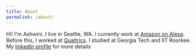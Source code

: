 ```yaml
---
title: About
permalink: /about/
---
```


<p class="lead">
  Hi! I'm Ashwini. I live in Seattle, WA. I currently work at <a href="https://developer.amazon.com/alexa">Amazon on Alexa</a>. Before this, I worked at <a href="https://www.qualtrics.com/customer-experience/voice-of-customer/">Qualtrics</a>. I studied at Georgia Tech and IIT Roorkee. My <a href="https://www.linkedin.com/in/khareashwini/">linkedIn profile</a> for more details
</p>
